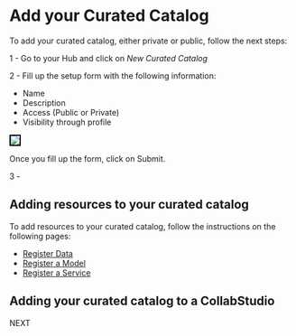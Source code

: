 # Add your Curated Catalog

To add your curated catalog, either private or public, follow the next steps:

1 - Go to your Hub and click on *New Curated Catalog*

2 - Fill up the setup form with the following information:
    
- Name
- Description
- Access (Public or Private)
- Visibility through profile

<img src="../pics/form.png" style="border: 2px solid black;">

Once you fill up the form, click on Submit.

3 - 

## Adding resources to your curated catalog

To add resources to your curated catalog, follow the instructions on the following pages: 

- [Register Data](../register-data.md)
- [Register a Model](../register-model.md)
- [Register a Service](../register-service.md)

## Adding your curated catalog to a CollabStudio

NEXT